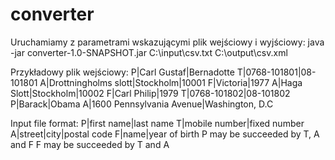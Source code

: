 # converter
Uruchamiamy z parametrami wskazującymi plik wejściowy i wyjściowy: java -jar converter-1.0-SNAPSHOT.jar C:\input\csv.txt C:\output\csv.xml

Przykładowy plik wejściowy:
P|Carl Gustaf|Bernadotte 
T|0768-101801|08-101801 
A|Drottningholms slott|Stockholm|10001 
F|Victoria|1977 
A|Haga Slott|Stockholm|10002 
F|Carl Philip|1979 
T|0768-101802|08-101802 
P|Barack|Obama 
A|1600 Pennsylvania Avenue|Washington, D.C


Input file format: 
P|first name|last name 
T|mobile number|fixed number 
A|street|city|postal code 
F|name|year of birth 
P may be succeeded by T, A and F
F may be succeeded by T and A 
